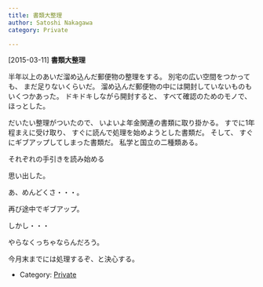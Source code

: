```yaml
---
title: 書類大整理
author: Satoshi Nakagawa
category: Private

---
```


[2015-03-11] **書類大整理** 

 半年以上のあいだ溜め込んだ郵便物の整理をする。
別宅の広い空間をつかっても、
まだ足りないくらいだ。
溜め込んだ郵便物の中には開封していないものも
いくつかあった。
ドキドキしながら開封すると、
すべて確認のためのモノで、ほっとした。

 だいたい整理がついたので、
いよいよ年金関連の書類に取り掛かる。
すでに1年程まえに受け取り、
すぐに読んで処理を始めようとした書類だ。
そして、
すぐにギブアップしてしまった書類だ。
私学と国立の二種類ある。

 それぞれの手引きを読み始める

 思い出した。

 あ、めんどくさ・・・。

 再び途中でギブアップ。

 しかし・・・

 やらなくっちゃならんだろう。

 今月末までには処理するぞ、と決心する。

- Category: [Private](https://merapano.github.io/categories.html#Private)

